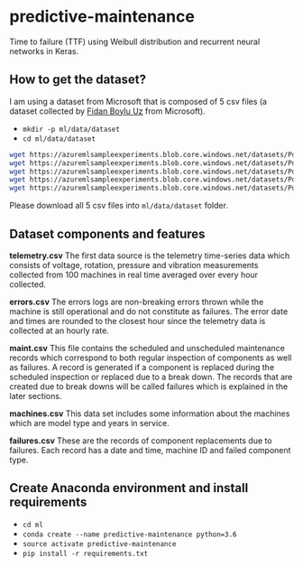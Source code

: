 # predictive-maintenance
Time to failure (TTF) using Weibull distribution and recurrent neural networks in Keras.

## How to get the dataset?
I am using a dataset from Microsoft that is composed of 5 csv files (a dataset collected by [Fidan Boylu Uz](https://azure.microsoft.com/en-au/blog/author/fboylu/) from Microsoft). 

- `mkdir -p ml/data/dataset`
- `cd ml/data/dataset`

```bash
wget https://azuremlsampleexperiments.blob.core.windows.net/datasets/PdM_telemetry.csv
wget https://azuremlsampleexperiments.blob.core.windows.net/datasets/PdM_errors.csv
wget https://azuremlsampleexperiments.blob.core.windows.net/datasets/PdM_maint.csv
wget https://azuremlsampleexperiments.blob.core.windows.net/datasets/PdM_failures.csv
wget https://azuremlsampleexperiments.blob.core.windows.net/datasets/PdM_machines.csv
```

Please download all 5 csv files into `ml/data/dataset` folder.

## Dataset components and features
**telemetry.csv** The first data source is the telemetry time-series data which consists of voltage, rotation, pressure and vibration measurements collected from 100 machines in real time averaged over every hour collected.

**errors.csv** The errors logs are non-breaking errors thrown while the machine is still operational and do not constitute as failures. The error date and times are rounded to the closest hour since the telemetry data is collected at an hourly rate.

**maint.csv** This file contains the scheduled and unscheduled maintenance records which correspond to both regular inspection of components as well as failures. A record is generated if a component is replaced during the scheduled inspection or replaced due to a break down. The records that are created due to break downs will be called failures which is explained in the later sections.

**machines.csv** This data set includes some information about the machines which are model type and years in service.

**failures.csv** These are the records of component replacements due to failures. Each record has a date and time, machine ID and failed component type.

## Create Anaconda environment and install requirements
- `cd ml`
- `conda create --name predictive-maintenance python=3.6`
- `source activate predictive-maintenance`
- `pip install -r requirements.txt`